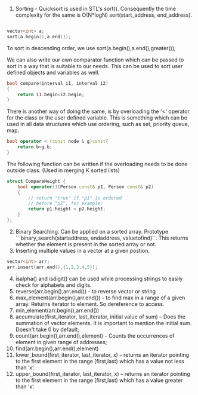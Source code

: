 1. Sorting - Quicksort is used in STL's sort(). Consequently the time complexity for the same is O(N*logN) sort(start\_address, end\_address).

```cpp

vector<int> a;
sort(a.begin(),a.end());

```

To sort in descending order, we use sort(a.begin(),a.end(),greater<int>());

We can also write our own comparator function which can be passed to sort in a way that is suitable to our needs. This can be used to sort user defined objects and variables as well. 

```cpp
bool compare(interval i1, interval i2)
{
	return i1.begin<i2.begin;
}

```

There is another way of doing the same, is by overloading the '<' operator for the class or the user defined variable. This is something which can be used in all data structures which use ordering, such as set, priority queue, map.

```cpp
bool operator < (const node & g)const{
	return b<g.b;
}
```

The following function can be written if the overloading needs to be done outside class. (Used in merging K sorted lists)
```cpp
struct CompareHeight { 
    bool operator()(Person const& p1, Person const& p2) 
    { 
        // return "true" if "p1" is ordered  
        // before "p2", for example: 
        return p1.height < p2.height; 
    } 
}; 

```

2. Binary Searching. Can be applied on a sorted array. Prototype ```binary_search(startaddress, endaddress, valuetofind)``. This returns whether the element is present in the sorted array or not.
3. Inserting multiple values in a vector at a given postion.

```cpp
vector<int> arr;
arr.insert(arr.end(),{1,2,3,4,5});
```
4. isalpha() and isdigit() can be used while processing strings to easily check for alphabets and digits.
5. reverse(arr.begin(),arr.end()) - to reverse vector or string
6. max_element(arr.begin(),arr.end()) - to find max in a range of a given array. Returns iterator to element. So dereference to access. 
7. min_element(arr.begin(),arr.end()) 
8. accumulate(first\_iterator, last\_iterator, initial value of sum) – Does the summation of vector elements. It is important to mention the initial sum. Doesn't take 0 by default;
9. count(arr.begin(),arr.end(),element) - Counts the occurrences of element in given range of addresses;
10. find(arr.begin(),arr.end(),element)
11. lower\_bound(first\_iterator, last\_iterator, x) – returns an iterator pointing to the first element in the range [first,last) which has a value not less than ‘x’.
12. upper\_bound(first\_iterator, last\_iterator, x) – returns an iterator pointing to the first element in the range [first,last) which has a value greater than ‘x’.


